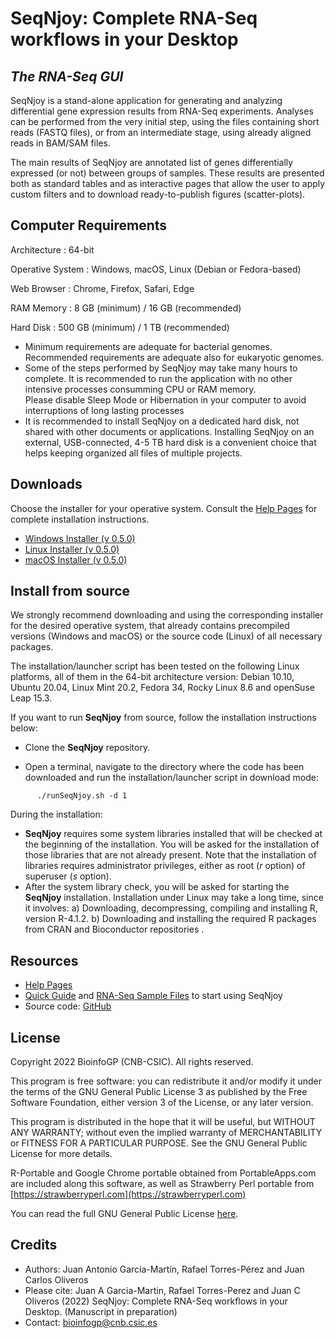 SeqNjoy: Complete RNA-Seq workflows in your Desktop
==========================================================

_The RNA-Seq GUI_
---------------------

SeqNjoy is a stand-alone application for generating and analyzing differential gene expression results from RNA-Seq experiments. Analyses can be performed from the very initial step, using the files containing short reads (FASTQ files), or from an intermediate stage, using already aligned reads in BAM/SAM files.

The main results of SeqNjoy are annotated list of genes differentially expressed (or not) between groups of samples. These results are presented both as standard tables and as interactive pages that allow the user to apply custom filters and to download ready-to-publish figures (scatter-plots).

Computer Requirements
---------------------

Architecture
: 64-bit

Operative System
: Windows, macOS, Linux (Debian or Fedora-based)

Web Browser
: Chrome, Firefox, Safari, Edge

RAM Memory
: 8 GB (minimum) / 16 GB (recommended)

Hard Disk
: 500 GB  (minimum) / 1 TB (recommended)


*   Minimum requirements are adequate for bacterial genomes. Recommended requirements are adequate also for eukaryotic genomes.
*   Some of the steps performed by SeqNjoy may take many hours to complete. It is recommended to run the application with no other intensive processes consumming CPU or RAM memory.  
    Please disable Sleep Mode or Hibernation in your computer to avoid interruptions of long lasting processes
*   It is recommended to install SeqNjoy on a dedicated hard disk, not shared with other documents or applications. Installing SeqNjoy on an external, USB-connected, 4-5 TB hard disk is a convenient choice that helps keeping organized all files of multiple projects.


Downloads
---------

Choose the installer for your operative system. Consult the [Help Pages](https://bioinfogp.cnb.csic.es/tools/seqnjoy/help) for complete installation instructions.

*   [Windows Installer (v 0.5.0)](https://bioinfogp.cnb.csic.es/tools/seqnjoy/download/SeqNjoy_0.5.0-Windows_setup.exe)
*   [Linux Installer (v 0.5.0)](https://bioinfogp.cnb.csic.es/tools/seqnjoy/download/SeqNjoy_0.5.0-Linux.tar.gz)
*   [macOS Installer (v 0.5.0)](https://bioinfogp.cnb.csic.es/tools/seqnjoy/download/SeqNjoy_0.5.0-macOS.dmg)


Install from source
---------

We strongly recommend downloading and using the corresponding installer for the desired operative system, that already contains precompiled versions (Windows and macOS) or the source code (Linux) of all necessary packages. 

The installation/launcher script has been tested on the following Linux platforms, all of them in the 64-bit architecture version: Debian 10.10, Ubuntu 20.04, Linux Mint 20.2, Fedora 34, Rocky Linux 8.6 and openSuse Leap 15.3.

If you want to run **SeqNjoy** from source, follow the installation instructions below:
   
  - Clone the **SeqNjoy** repository.
  
  - Open a terminal, navigate to the directory where the code has been downloaded and run the installation/launcher script in download mode:
~~~
      ./runSeqNjoy.sh -d 1
~~~

During the installation:

- **SeqNjoy** requires some system libraries installed that will be checked at the beginning of the installation. You will be asked for the installation of those libraries that are not already present. Note that the installation of libraries requires administrator privileges, either as root (*r* option) of superuser (*s* option).
- After the system library check, you will be asked for starting the **SeqNjoy** installation. Installation under Linux may take a long time, since it involves:
    a) Downloading, decompressing, compiling and installing R, version R-4.1.2.
    b) Downloading and installing the required R packages from CRAN and Bioconductor repositories .


Resources
---------

*   [Help Pages](https://bioinfogp.cnb.csic.es/tools/seqnjoy/help)
*   [Quick Guide](help/quick_guide) and [RNA-Seq Sample Files](https://bioinfogp.cnb.csic.es/files/samples/rnaseq) to start using SeqNjoy
*   Source code: [GitHub](github.com/BioinfoGP/SeqNjoy)

License
-------

Copyright 2022 BioinfoGP (CNB-CSIC). All rights reserved.

This program is free software: you can redistribute it and/or modify it under the terms of the GNU General Public License 3 as published by the Free Software Foundation, either version 3 of the License, or any later version.

This program is distributed in the hope that it will be useful, but WITHOUT ANY WARRANTY; without even the implied warranty of MERCHANTABILITY or FITNESS FOR A PARTICULAR PURPOSE. See the GNU General Public License for more details.

R-Portable and Google Chrome portable obtained from PortableApps.com are included along this software, as well as Strawberry Perl portable from [https://strawberryperl.com](https://strawberryperl.com)

You can read the full GNU General Public License [here](http://www.gnu.org/licenses/gpl-3.0.txt).

Credits
-------

*   Authors: Juan Antonio García-Martín, Rafael Torres-Pérez and Juan Carlos Oliveros
*   Please cite: Juan A Garcia-Martin, Rafael Torres-Perez and Juan C Oliveros (2022) SeqNjoy: Complete RNA-Seq workflows in your Desktop. (Manuscript in preparation)
*   Contact: bioinfogp@cnb.csic.es
